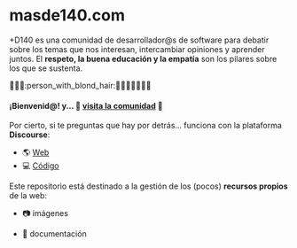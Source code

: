 # masde140.com

+D140 es una comunidad de desarrollador@s de software para debatir sobre los temas que nos interesan, intercambiar opiniones y aprender juntos. El **respeto, la buena educación y la empatía** son los pilares sobre los que se sustenta. 

:boy::man::woman::person_with_blond_hair::boy::man_with_turban::older_man::princess::panda_face::woman:

#### ¡Bienvenid@! y... :tada: **[visita la comunidad](http://masde140.com)** :eyes: 

Por cierto, si te preguntas que hay por detrás... funciona con la plataforma **Discourse**:

* :earth_americas: [Web](https://discourse.org) 
* :computer: [Código](https://github.com/discourse/discourse) 

Este repositorio está destinado a la gestión de los (pocos) **recursos propios** de la web:

* :camera: imágenes

* :book: documentación